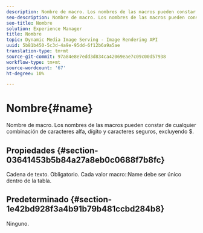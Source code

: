 ```yaml
---
description: Nombre de macro. Los nombres de las macros pueden constar de cualquier combinación de caracteres alfa, dígito y caracteres seguros, excluyendo $.
seo-description: Nombre de macro. Los nombres de las macros pueden constar de cualquier combinación de caracteres alfa, dígito y caracteres seguros, excluyendo $.
seo-title: Nombre
solution: Experience Manager
title: Nombre
topic: Dynamic Media Image Serving - Image Rendering API
uuid: 5b81b450-5c3d-4a9e-95dd-6f12b6a9a5ae
translation-type: tm+mt
source-git-commit: 97a84e8e7edd3d834ca42069eae7c09c00d57938
workflow-type: tm+mt
source-wordcount: '67'
ht-degree: 10%

---
```



# Nombre{#name}

Nombre de macro. Los nombres de las macros pueden constar de cualquier combinación de caracteres alfa, dígito y caracteres seguros, excluyendo $.

## Propiedades {#section-03641453b5b84a27a8eb0c0688f7b8fc}

Cadena de texto. Obligatorio. Cada valor macro::Name debe ser único dentro de la tabla.

## Predeterminado {#section-1e42bd928f3a4b91b79b481ccbd284b8}

Ninguno.

